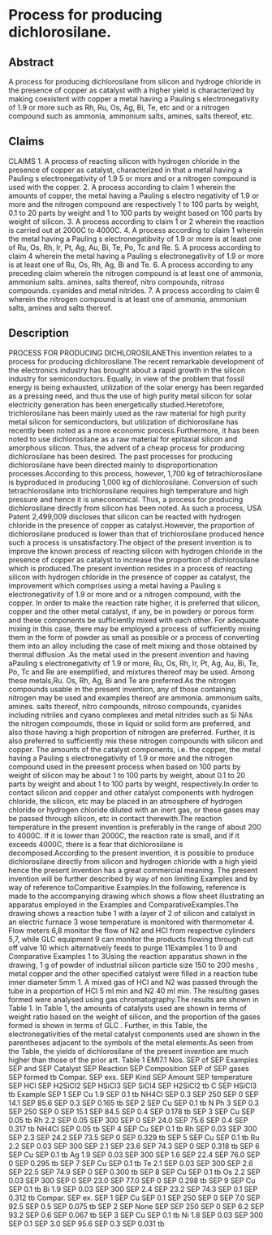 # Process for producing dichlorosilane.

## Abstract
A process for producing dichlorosilane from silicon and hydroge chloride in the presence of copper as catalyst with a higher yield is characterized by making coexistent with copper a metal having a Pauling s electronegativity of 1.9 or more such as Rh, Ru, Os, Ag, Bi, Te, etc and or a nitrogen compound such as ammonia, ammonium salts, amines, salts thereof, etc.

## Claims
CLAIMS 1. A process of reacting silicon with hydrogen chloride in the presence of copper as catalyst, characterized in that a metal having a Pauling s electronegativity of 1.9 5 or more and or a nitrogen compound is used with the copper. 2. A process according to claim 1 wherein the amounts of copper, the metal having a Pauling s electro negativity of 1.9 or more and the nitrogen compound are respectively 1 to 100 parts by weight, 0.1 to 20 parts by weight and 1 to 100 parts by weight based on 100 parts by weight of silicon. 3. A process according to claim 1 or 2 wherein the reaction is carried out at 2000C to 4000C. 4. A process according to claim 1 wherein the metal having a Pauling s electronegatibvity of 1.9 or more is at least one of Ru, Os, Rh, Ir, Pt, Ag, Au, Bi, Te, Po, Tc and Re. 5. A process according to claim 4 wherein the metal having a Pauling s electronegativity of 1.9 or more is at least one of Ru, Os, Rh, Ag, Bi and Te. 6. A process according to any preceding claim wherein the nitrogen compound is at least one of ammonia, ammonium salts. amines, salts thereof, nitro compounds, nitroso compounds. cyanides and metal nitrides. 7. A process according to claim 6 wherein the nitrogen compound is at least one of ammonia, ammonium salts, amines and salts thereof.

## Description
PROCESS FOR PRODUCING DICHLOROSILANEThis invention relates to a process for producing dichlorosilane.The recent remarkable development of the electronics industry has brought about a rapid growth in the silicon industry for semiconductors. Equally, in view of the problem that fossil energy is being exhausted, utilization of the solar energy has been regarded as a pressing need, and thus the use of high purity metal silicon for solar electricity generation has been energetically studied.Heretofore, trichlorosilane has been mainly used as the raw material for high purity metal silicon for semiconductors, but utilization of dichlorosilane has recently been noted as a more economic process.Furthermore, it has been noted to use dichlorosilane as a raw material for epitaxial silicon and amorphous silicon. Thus, the advent of a cheap process for producing dichlorosilane has been desired. The past processes for producing dichlorosilane have been directed mainly to disproportionation processes.According to this process, however, 1,700 kg of tetrachlorosilane is byproduced in producing 1,000 kg of dichlorosilane. Conversion of such tetrachlorosilane into trichlorosilane requires high temperature and high pressure and hence it is uneconomical. Thus, a process for producing dichlorosilane directly from silicon has been noted. As such a process, USA Patent 2,499,009 discloses that silicon can be reacted with hydrogen chloride in the presence of copper as catalyst.However, the proportion of dichlorosilane produced is lower than that of trichlorosilane produced hence such a process is unsatisfactory.The object of the present invention is to improve the known process of reacting silicon with hydrogen chloride in the presence of copper as catalyst to increase the proportion of dichlorosilane which is produced.The present invention resides in a process of reacting silicon with hydrogen chloride in the presence of copper as catalyst, the improvement which comprises using a metal having a Pauling s electronegativity of 1.9 or more and or a nitrogen compound, with the copper. In order to make the reaction rate higher, it is preferred that silicon, copper and the other metal catalyst, if any, be in powdery or porous form and these components be sufficiently mixed with each other. For adequate mixing in this case, there may be employed a process of sufficiently mixing them in the form of powder as small as possible or a process of converting them into an alloy including the case of melt mixing and those obtained by thermal diffusion .As the metal used in the present invention and having aPauling s electronegativity of 1.9 or more, Ru, Os, Rh, Ir, Pt, Ag, Au, Bi, Te, Po, Tc and Re are exemplified, and mixtures thereof may be used. Among these metals,Ru. Os, Rh, Ag, Bi and Te are preferred.As the nitrogen compounds usable in the present invention, any of those containing nitrogen may be used and examples thereof are ammonia. ammonium salts, amines. salts thereof, nitro compounds, nitroso compounds, cyanides including nitriles and cyano complexes and metal nitrides such as Si NAs the nitrogen compoumds, those in liquid or solid form are preferred, and also those having a high proportion of nitrogen are preferred. Further, it is also preferred to sufficiently mix these nitrogen compounds with silicon and copper. The amounts of the catalyst components, i.e. the copper, the metal having a Pauling s electronegativity of 1.9 or more and the nitrogen compound used in the preesent process when based on 100 parts by weight of silicon may be about 1 to 100 parts by weight, about 0.1 to 20 parts by weight and about 1 to 100 parts by weight, respectively.In order to contact silicon and copper and other catalyst components with hydrogen chloride, the silicon, etc may be placed in an atmosphere of hydrogen chloride or hydrogen chloride diluted with an inert gas, or these gases may be passed through silicon, etc in contact therewith.The reaction temperature in the present invention is preferably in the range of about 200 to 4000C. If it is lower than 2000C, the reaction rate is small, and if it exceeds 4000C, there is a fear that dichlorosilane is decomposed.According to the present invention, it is possible to produce dichlorosilane directly from silicon and hydrogen chloride with a high yield hence the present invention has a great commercial meaning. The present invention will be further described by way of non limiting Examples and by way of reference toComparitive Examples.In the following, reference is made to the accompanying drawing which shows a flow sheet illustrating an apparatus employed in the Examples and ComparativeExamples.The drawing shows a reaction tube 1 with a layer of 2 of silicon and catalyst in an electric furnace 3 wose temperature is monitored with thermometer 4. Flow meters 6,8 monitor the flow of N2 and HCl from respective cylinders 5,7, while GLC equipment 9 can monitor the products flowing through cut off valve 10 which alternatively feeds to purge 11Examples 1 to 9 and Comparative Examples 1 to 3Using the reaction apparatus shown in the drawing, 1 g of powder of industrial silicon particle size 150 to 200 meshs , metal copper and the other specified catalyst were filled in a reaction tube inner diameter 5mm 1. A mixed gas of HCl and N2 was passed through the tube in a proportion of HCl 5 ml min and N2 40 ml min. The resulting gases formed were analysed using gas chromatography.The results are shown in Table 1. In Table 1, the amounts of catalysts used are shown in terms of weight ratio based on the weight of silicon, and the proportion of the gases formed is shown in terms of GLC . Further, in this Table, the electronegativities of the metal catalyst components used are shown in the parentheses adjacent to the symbols of the metal elements.As seen from the Table, the yields of dichlorosilane of the present invention are much higher than those of the prior art. Table 1 EMI7.1 Nos. SEP of SEP Examples SEP and SEP Catalyst SEP Reaction SEP Composition SEP of SEP gases SEP formed tb Compar. SEP exs. SEP Kind SEP Amount SEP temperature SEP HCl SEP H2SiCl2 SEP HSiCl3 SEP SiCl4 SEP H2SiCl2 tb C SEP HSiCl3 tb Example SEP 1 SEP Cu 1.9 SEP 0.1 tb NH4Cl SEP 0.3 SEP 250 SEP 0 SEP 14.1 SEP 85.6 SEP 0.3 SEP 0.165 tb SEP 2 SEP Cu SEP 0.1 tb N Ph 3 SEP 0.3 SEP 250 SEP 0 SEP 15.1 SEP 84.5 SEP 0.4 SEP 0.178 tb SEP 3 SEP Cu SEP 0.05 tb Rh 2.2 SEP 0.05 SEP 300 SEP 0 SEP 24.0 SEP 75.6 SEP 0.4 SEP 0.317 tb NH4Cl SEP 0.05 tb SEP 4 SEP Cu SEP 0.1 tb Rh SEP 0.03 SEP 300 SEP 2.3 SEP 24.2 SEP 73.5 SEP 0 SEP 0.329 tb SEP 5 SEP Cu SEP 0.1 tb Ru 2.2 SEP 0.03 SEP 300 SEP 2.1 SEP 23.6 SEP 74.3 SEP 0 SEP 0.318 tb SEP 6 SEP Cu SEP 0.1 tb Ag 1.9 SEP 0.03 SEP 300 SEP 1.6 SEP 22.4 SEP 76.0 SEP 0 SEP 0.295 tb SEP 7 SEP Cu SEP 0.1 tb Te 2.1 SEP 0.03 SEP 300 SEP 2.6 SEP 22.5 SEP 74.9 SEP 0 SEP 0.300 tb SEP 8 SEP Cu SEP 0.1 tb Os 2.2 SEP 0.03 SEP 300 SEP 0 SEP 23.0 SEP 77.0 SEP 0 SEP 0.298 tb SEP 9 SEP Cu SEP 0.1 tb Bi 1.9 SEP 0.03 SEP 300 SEP 2.4 SEP 23.2 SEP 74.3 SEP 0.1 SEP 0.312 tb Compar. SEP ex. SEP 1 SEP Cu SEP 0.1 SEP 250 SEP 0 SEP 7.0 SEP 92.5 SEP 0.5 SEP 0.075 tb SEP 2 SEP None SEP SEP 250 SEP 0 SEP 6.2 SEP 93.2 SEP 0.6 SEP 0.067 tb SEP 3 SEP Cu SEP 0.1 tb Ni 1.8 SEP 0.03 SEP 300 SEP 0.1 SEP 3.0 SEP 95.6 SEP 0.3 SEP 0.031 tb